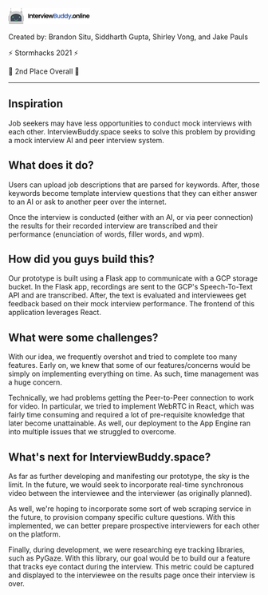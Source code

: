 ![alt text](https://github.com/siddg97/stormhacks2021/blob/master/img/logo.png?raw=true)
<p align="left">
    <p>Created by: Brandon Situ, Siddharth Gupta, Shirley Vong, and Jake Pauls</p>
    <p> ⚡ Stormhacks 2021 ⚡ </p>
    <p> 🥈 2nd Place Overall  🥈</p>
</p>

---

## Inspiration

Job seekers may have less opportunities to conduct mock interviews with each other. InterviewBuddy.space seeks to solve this problem by providing a mock interview AI and peer interview system.

## What does it do?

Users can upload job descriptions that are parsed for keywords. After, those keywords become template interview questions that they can either answer to an AI or ask to another peer over the internet.

Once the interview is conducted (either with an AI, or via peer connection) the results for their recorded interview are transcribed and their performance (enunciation of words, filler words, and wpm).

## How did you guys build this?

Our prototype is built using a Flask app to communicate with a GCP storage bucket. In the Flask app, recordings are sent to the GCP's Speech-To-Text API and are transcribed. After, the text is evaluated and interviewees get feedback based on their mock interview performance. The frontend of this application leverages React.

## What were some challenges? 

With our idea, we frequently overshot and tried to complete too many features. Early on, we knew that some of our features/concerns would be simply on implementing everything on time. As such, time management was a huge concern.

Technically, we had problems getting the Peer-to-Peer connection to work for video. In particular, we tried to implement WebRTC in React, which was fairly time consuming and required a lot of pre-requisite knowledge that later become unattainable. As well, our deployment to the App Engine ran into multiple issues that we struggled to overcome. 

## What's next for InterviewBuddy.space?

As far as further developing and manifesting our prototype, the sky is the limit. In the future, we would seek to incorporate real-time synchronous video between the interviewee and the interviewer (as originally planned).

As well, we're hoping to incorporate some sort of web scraping service in the future, to provision company specific culture questions. With this implemented, we can better prepare prospective interviewers for each other on the platform.

Finally, during development, we were researching eye tracking libraries, such as PyGaze. With this library, our goal would be to build our a feature that tracks eye contact during the interview. This metric could be captured and displayed to the interviewee on the results page once their interview is over.
